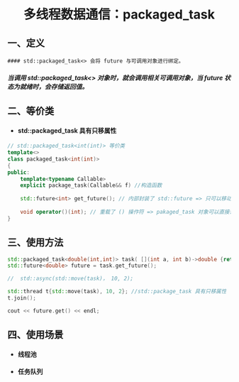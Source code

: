 <h1 align = "center">多线程数据通信：packaged_task</h1>

## 一、定义

	#### std::packaged_task<> 会将 future 与可调用对象进行绑定。

##### 当调用 std::packaged_task<> 对象时，就会调用相关可调用对象，当 future 状态为就绪时，会存储返回值。



## 二、等价类

+ #### std::packaged_task 具有只移属性

```c++
// std::packaged_task<int(int)> 等价类
template<>
class packaged_task<int(int)>
{
public:
    template<typename Callable>
    explicit package_task(Callable&& f) //构造函数
    
    std::future<int> get_future(); // 内部封装了 std::future => 只可以移动不可以复制
    
    void operator()(int); // 重载了 () 操作符 => pakaged_task 对象可以直接调用，但是返回值是 void => 需要使用 get_futrue() 获取返回值。
}
```



## 三、使用方法

```c++
std::packaged_task<double(int,int)> task( [](int a, int b)->double {return std::pow(a,b);} );
std::future<double> future = task.get_future();

//	std::async(std::move(task)， 10, 2);

std::thread t{std::move(task), 10, 2}; //std::package_task 具有只移属性
t.join();

cout << future.get() << endl;
```



## 四、使用场景

+ #### 线程池

+ #### 任务队列

  